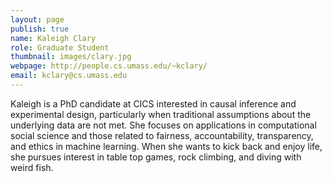 ```yaml
---
layout: page
publish: true
name: Kaleigh Clary
role: Graduate Student
thumbnail: images/clary.jpg
webpage: http://people.cs.umass.edu/~kclary/
email: kclary@cs.umass.edu
---
```

Kaleigh is a PhD candidate at CICS interested in causal inference and experimental design, particularly when traditional assumptions about the underlying data are not met. She focuses on applications in computational social science and those related to fairness, accountability, transparency, and ethics in machine learning. When she wants to kick back and enjoy life, she pursues interest in table top games, rock climbing, and diving with weird fish.

